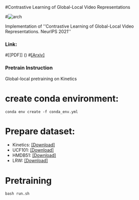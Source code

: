 #Contrastive Learning of Global-Local Video Representations

#![arch](asset/teaser.png)

Implementation of ''Contrastive Learning of Global-Local Video Representations. NeurIPS 2021''

### Link:
#[[PDF]] ()
#[[Arxiv]](https://arxiv.org/pdf/2104.05418.pdf)

### Pretrain Instruction

Global-local pretraining on Kinetics


# create conda environment:
```
conda env create -f conda_env.yml

```

# Prepare dataset:

* Kinetics: [[Download]](https://deepmind.com/research/open-source/kinetics)
* UCF101: [[Download]](https://www.crcv.ucf.edu/research/data-sets/ucf101/)
* HMDB51: [[Download]](https://deepai.org/dataset/hmdb-51)
* LRW: [[Download]](https://www.robots.ox.ac.uk/~vgg/data/lip-reading/lrw1.html)


# Pretraining
```
bash run.sh

```


